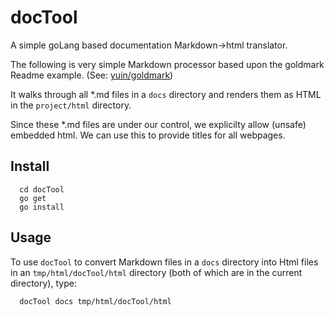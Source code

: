 # docTool

A simple goLang based documentation Markdown->html translator. 

The following is very simple Markdown processor based upon the goldmark 
Readme example. (See: [yuin/goldmark](https://github.com/yuin/goldmark)) 

It walks through all *.md files in a `docs` directory and 
renders them as HTML in the `project/html` directory. 

Since these *.md files are under our control, we explicilty allow (unsafe) 
embedded html. We can use this to provide titles for all webpages. 

## Install

```
  cd docTool
  go get
  go install
```

## Usage

To use `docTool` to convert Markdown files in a `docs` directory into Html 
files in an `tmp/html/docTool/html` directory (both of which are in the 
current directory), type: 

```
  docTool docs tmp/html/docTool/html
```
